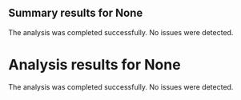 ## Summary results for None
The analysis was completed successfully. No issues were detected.
# Analysis results for None
The analysis was completed successfully. No issues were detected.

